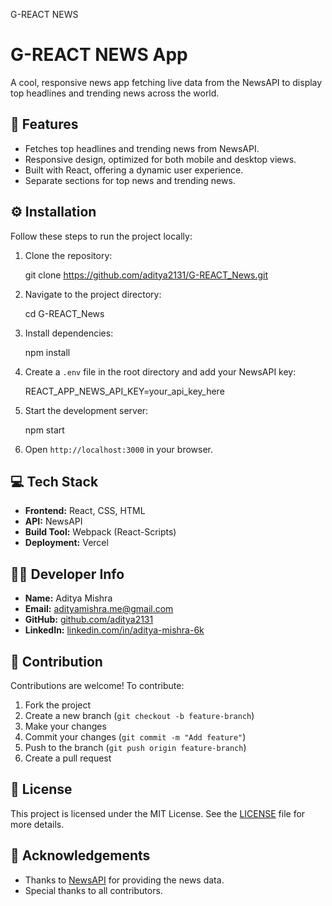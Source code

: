   G-REACT NEWS

G-REACT NEWS App
================

A cool, responsive news app fetching live data from the NewsAPI to display top headlines and trending news across the world.

🚀 Features
-----------

*   Fetches top headlines and trending news from NewsAPI.
*   Responsive design, optimized for both mobile and desktop views.
*   Built with React, offering a dynamic user experience.
*   Separate sections for top news and trending news.

⚙️ Installation
---------------

Follow these steps to run the project locally:

1.  Clone the repository:

    git clone https://github.com/aditya2131/G-REACT_News.git

3.  Navigate to the project directory:

    cd G-REACT_News

5.  Install dependencies:

    npm install

7.  Create a `.env` file in the root directory and add your NewsAPI key:

    REACT_APP_NEWS_API_KEY=your_api_key_here

9.  Start the development server:

    npm start

11.  Open `http://localhost:3000` in your browser.

💻 Tech Stack
-------------

*   **Frontend:** React, CSS, HTML
*   **API:** NewsAPI
*   **Build Tool:** Webpack (React-Scripts)
*   **Deployment:** Vercel

👨‍💻 Developer Info
--------------------

*   **Name:** Aditya Mishra
*   **Email:** adityamishra.me@gmail.com
*   **GitHub:** [github.com/aditya2131](https://github.com/aditya2131)
*   **LinkedIn:** [linkedin.com/in/aditya-mishra-6k](https://www.linkedin.com/in/aditya-mishra-6k/)

🤝 Contribution
---------------

Contributions are welcome! To contribute:

1.  Fork the project
2.  Create a new branch (`git checkout -b feature-branch`)
3.  Make your changes
4.  Commit your changes (`git commit -m "Add feature"`)
5.  Push to the branch (`git push origin feature-branch`)
6.  Create a pull request

📄 License
----------

This project is licensed under the MIT License. See the [LICENSE](LICENSE) file for more details.

🎉 Acknowledgements
-------------------

*   Thanks to [NewsAPI](https://newsapi.org/) for providing the news data.
*   Special thanks to all contributors.
